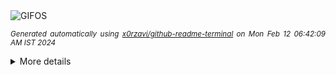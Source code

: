 <div align="justify">
<picture>
    <source media="(prefers-color-scheme: dark)" srcset="https://i.ibb.co/ZH43XNs/output-gif.gif">
    <source media="(prefers-color-scheme: light)" srcset="https://i.ibb.co/ZH43XNs/output-gif.gif">
    <img alt="GIFOS" src="https://i.ibb.co/ZH43XNs/output-gif.gif">
</picture>

<sub><i>Generated automatically using [x0rzavi/github-readme-terminal](https://github.com/x0rzavi/github-readme-terminal) on Mon Feb 12 06:42:09 AM IST 2024</i></sub>

<details>
<summary>More details</summary>

</details>
</div>

<!-- Image deletion URL: https://ibb.co/VHnd93y/2cae1b4808066f0afd49e4edb3df06bc -->